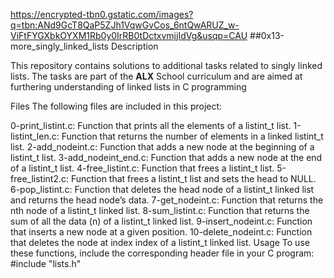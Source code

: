 https://encrypted-tbn0.gstatic.com/images?q=tbn:ANd9GcT8QaP5ZJh1VqwGvCos_6ntQwARUZ_w-ViFtFYGXbkOYXM1Rb0y0IrRB0tDctxvmjjIdVg&usqp=CAU
##0x13-more_singly_linked_lists
Description

This repository contains solutions to additional tasks related to singly linked lists. The tasks are part of the <strong>ALX</strong> School curriculum and are aimed at furthering understanding of linked lists in C programming

Files
The following files are included in this project:

0-print_listint.c: Function that prints all the elements of a listint_t list.
1-listint_len.c: Function that returns the number of elements in a linked listint_t list.
2-add_nodeint.c: Function that adds a new node at the beginning of a listint_t list.
3-add_nodeint_end.c: Function that adds a new node at the end of a listint_t list.
4-free_listint.c: Function that frees a listint_t list.
5-free_listint2.c: Function that frees a listint_t list and sets the head to NULL.
6-pop_listint.c: Function that deletes the head node of a listint_t linked list and returns the head node’s data.
7-get_nodeint.c: Function that returns the nth node of a listint_t linked list.
8-sum_listint.c: Function that returns the sum of all the data (n) of a listint_t linked list.
9-insert_nodeint.c: Function that inserts a new node at a given position.
10-delete_nodeint.c: Function that deletes the node at index index of a listint_t linked list.
Usage
To use these functions, include the corresponding header file in your C program:
#include "lists.h"
